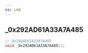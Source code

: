 ```yaml
---
ns: LAW
---
```

## _0x292AD61A33A7A485

```c
// 0x292AD61A33A7A485
void _0x292AD61A33A7A485();
```

